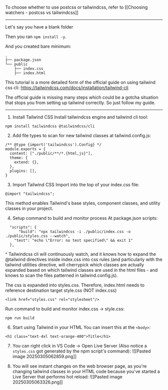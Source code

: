 To choose whether to use postcss or tailwindcss, refer to [[Choosing watchers - postcss vs tailwindcss]]

---

Let's say you have a blank folder

Then you ran `npm install -y`.

And you created bare minimum:
```
.
├── package.json
└── public
    ├── index.css
    ├── index.html
```

This tutorial is a more detailed form of the official guide on using tailwind css cli:
https://tailwindcss.com/docs/installation/tailwind-cli

The official guide is missing many steps which could be a gotcha situation that stops you from setting up tailwind correctly. So just follow my guide.

---

1. Install Tailwind CSS
Install tailwindcss engine and tailwind cli tool:
```
npm install tailwindcss @tailwindcss/cli
```

2. Add file types to scan for new tailwind classes at tailwind.config.js:
```
/** @type {import('tailwindcss').Config} */
module.exports = {
  content: ["./public/**/*.{html,js}"],
  theme: {
    extend: {},
  },
  plugins: [],
} 
```

3. Import Tailwind CSS
Import into the top of your index.css file:
```
@import "tailwindcss";
```

This method enables Tailwind's base styles, component classes, and utility classes in your project.

4. Setup command to build and monitor process
At package.json scripts:
```
  "scripts": {
	  "build": "npx tailwindcss -i ./public/index.css -o ./public/styles.css --watch",
    "test": "echo \"Error: no test specified\" && exit 1"
  },
```

^ Tailwindcss cli will continuously watch, and it knows how to expand the @tailwind directives inside index.css into css rules (and particularly with the tailwind utilities directive, will cherrypick which classes are actually expanded based on which tailwind classes are used in the html files - and knows to scan the files patterned in tailwind.config.js). 

The css is expanded into styles.css. Therefore, index.html needs to reference destination target style.css (NOT index.css)
```
<link href="styles.css" rel="stylesheet"/>
```

Run command to build and monitor index.css -> style.css:
```
npm run build
```

6. Start using Tailwind in your HTML
You can insert this at the `<body>`:
```
<h1 class="text-4xl text-orange-400">Title</h1>
```

7. You can right click in VS Code -> Open Live Server (Also notice a `styles.css` got generated by the npm script's command):
![[Pasted image 20250305062859.png]]

8. You will see instant changes on the web browser page, as you're changing tailwind classes in your HTML code because you've started a Live Server that performs hot reload:
![[Pasted image 20250305063326.png]]

